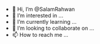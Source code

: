 - 👋 Hi, I’m @SalamRahwan
- 👀 I’m interested in ...
- 🌱 I’m currently learning ...
- 💞️ I’m looking to collaborate on ...
- 📫 How to reach me ...

<!---
SalamRahwan/SalamRahwan is a ✨ special ✨ repository because its `README.md` (this file) appears on your GitHub profile.
You can click the Preview link to take a look at your changes.
--->
